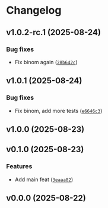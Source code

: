 # Changelog

## v1.0.2-rc.1 (2025-08-24)

### Bug fixes

- Fix binom again ([`28b642c`](https://github.com/34j/jacobi-poly/commit/28b642c6761f98c26258e753bb98c492bfe97999))

## v1.0.1 (2025-08-24)

### Bug fixes

- Fix binom, add more tests ([`e6646c3`](https://github.com/34j/jacobi-poly/commit/e6646c30de9b6f21bf29ecbae1118683a35f9cc5))

## v1.0.0 (2025-08-23)

## v0.1.0 (2025-08-23)

### Features

- Add main feat ([`3eaaa82`](https://github.com/34j/jacobi-poly/commit/3eaaa82c3db956aae9c0c72dcdd1f5a48e009864))

## v0.0.0 (2025-08-22)
